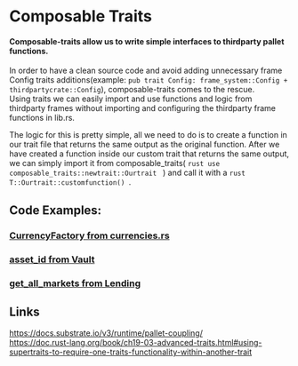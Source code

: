 # Composable Traits   

#### Composable-traits allow us to write simple interfaces to thirdparty pallet functions. 


In order to have a clean source code and avoid adding unnecessary frame Config traits additions(example: `pub trait Config: frame_system::Config + thirdpartycrate::Config`), composable-traits comes to the rescue.  
Using traits we can easily import and use functions and logic from thirdparty frames without importing and configuring the thirdparty frame 
functions in lib.rs.

The logic for this is pretty simple, all we need to do is to create a function in our trait file that returns the same output as the original function. 
After we have created a function inside our custom trait that returns the same output, we can simply import it from composable_traits( ```rust use composable_traits::newtrait::Ourtrait ``` ) and call it with a ```rust T::Ourtrait::customfunction() ```.





## Code Examples:  

### [CurrencyFactory from currencies.rs](https://github.com/ComposableFi/composable/blob/main/frame/composable-traits/src/currency.rs#L25)     

### [asset_id from Vault](https://github.com/ComposableFi/composable/blob/main/frame/composable-traits/src/vault.rs#L75)      

### [get_all_markets from Lending](https://github.com/ComposableFi/composable/blob/main/frame/composable-traits/src/lending.rs#L118)   





## Links     
https://docs.substrate.io/v3/runtime/pallet-coupling/   
https://doc.rust-lang.org/book/ch19-03-advanced-traits.html#using-supertraits-to-require-one-traits-functionality-within-another-trait    


